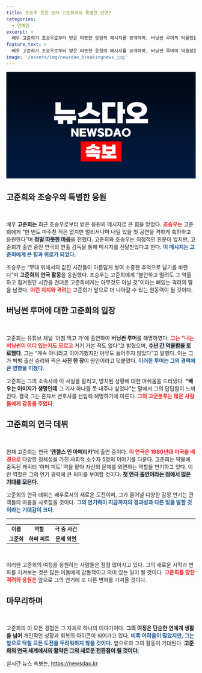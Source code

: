 ```yaml
---
title: 조승우 응원 문자 고준희와의 특별한 인연?
categories:
  - 연예인
excerpt: >
  배우 고준희가 조승우로부터 받은 따뜻한 응원의 메시지를 공개하며, 버닝썬 루머의 억울함을 털어놓았다. 첫 연극 데뷔를 앞둔 그녀의 강한 의지와 고난을 이겨내려는 모습이 감동을 주고 있다.
feature_text: >
  배우 고준희가 조승우로부터 받은 따뜻한 응원의 메시지를 공개하며, 버닝썬 루머의 억울함을 털어놓았다. 첫 연극 데뷔를 앞둔 그녀의 강한 의지와 고난을 이겨내려는 모습이 감동을 주고 있다.
image: '/assets/img/newsdao_breakingnews.jpg'
---
```


<p><img src="/assets/img/newsdao_breakingnews.jpg" alt="koreaapp 속보" /></p>

<h2 data-ke-size="size26">고준희와 조승우의 특별한 응원</h2>

<p data-ke-size="size16">&nbsp;</p>

<p>배우 <b>고준희는</b> 최근 조승우로부터 받은 응원의 메시지로 큰 힘을 얻었다. <b><span style="color: #ee2323;">조승우는</span></b> 고준희에게 “한 번도 마주친 적은 없지만 멀리서나마 내일 있을 첫 공연을 격하게 축하하고 응원한다”며 <b><span style="background-color: #21538527;">정말 따뜻한 마음</span></b>을 전했다. 고준희와 조승우는 직접적인 친분이 없지만, 고준희가 출연 중인 연극의 연출 감독을 통해 메시지를 전달받았다고 한다. <b><span style="color: #1a5490;">이 메시지는 고준희에게 큰 힘과 위로가 되었다.</span></b></p>

<p>조승우는 “무대 위에서의 값진 시간들이 아름답게 쌓여 소중한 추억으로 남기를 바란다”며 <b>고준희의 연극 활동</b>을 응원했다. 조승우는 고준희에게 “불안하고 떨려도 그 억울하고 힘겨웠던 시간을 견뎌온 고준희에게는 아무것도 아닐 것”이라는 뼈있는 격려의 말을 남겼다. <b><span style="color: #ee2323;">이런 지지와 격려는</span></b> 고준희가 앞으로 더 나아갈 수 있는 원동력이 될 것이다. </p>

<h2 data-ke-size="size26">버닝썬 루머에 대한 고준희의 입장</h2>

<p data-ke-size="size16">&nbsp;</p>

<p>고준희는 유튜브 채널 ‘아침 먹고 가’에 출연하여 <b>버닝썬 루머</b>를 해명하였다. <b><span style="color: #ee2323;">그는 “나는 버닝썬이 어디 있는지도 모르고</span></b> 거기 가본 적도 없다”고 밝혔으며, <b><span style="background-color: #21538527;">수년 간 억울함을 토로했다</span></b>. 그는 “계속 아니라고 이야기했지만 아무도 들어주지 않았다”고 말했다. 이는 그가 빅뱅 출신 승리와 찍은 <b>사진 한 장</b>이 원인이라고 덧붙였다. <b><span style="color: #1a5490;">이러한 루머는 그의 경력에 큰 영향을 미쳤다.</span></b> </p>

<p>고준희는 그의 소속사에 이 사실을 알리고, 방치된 상황에 대한 아쉬움을 드러냈다. <b>“배우는 이미지가 생명인데</b> 그 기사 하나를 못 내주나 싶었다”는 말에서 그의 답답함이 느껴진다. 결국 그는 혼자서 변호사를 선임해 해명하기에 이른다. <b><span style="color: #ee2323;">그의 고군분투는 많은 사람들에게 감동을 주었다</span></b>. </p>

<h2 data-ke-size="size26">고준희의 연극 데뷔</h2>

<p data-ke-size="size16">&nbsp;</p>

<p>현재 고준희는 연극 <b>‘엔젤스 인 아메리카’</b>에 출연 중이다. <b><span style="color: #ee2323;">이 연극은 1980년대 미국을 배경으로</span></b> 다양한 정체성을 가진 사회적 소수자 5명의 이야기를 다룬다. 고준희는 약물에 중독된 캐릭터 ‘하퍼 피트’ 역을 맡아 자신의 문제를 외면하는 역할을 연기하고 있다. 이런 역할은 그의 연기 경력에 큰 의미를 부여할 것이다. <b><span style="background-color: #21538527;">첫 연극 출연이라는 점에서 많은 기대를 모은다</span></b>. </p>

<p>고준희의 연극 데뷔는 배우로서의 새로운 도전이며, 그가 끌어낼 다양한 감정 연기는 관객들의 마음을 사로잡을 것이다. <b><span style="color: #1a5490;">그의 연기력이 지금까지의 경과성과 다른 빛을 발할 것이라는 기대감이 크다.</span></b> </p>

<hr>

<table style="width: 100%;">
  <tr>
    <td style="text-align: center; height: 17px;"><b>이름</b></td>
    <td style="text-align: center; height: 17px;"><b>역할</b></td>
    <td style="text-align: center; height: 17px;"><b>극 중 사건</b></td>
  </tr>
  <tr>
    <td style="text-align: center; height: 17px;"><b>고준희</b></td>
    <td style="text-align: center; height: 17px;"><b>하퍼 피트</b></td>
    <td style="text-align: center; height: 17px;"><b>문제 외면</b></td>
  </tr>
</table>

<p data-ke-size="size16">&nbsp;</p>

<p>이러한 고준희의 여정을 응원하는 사람들은 점점 많아지고 있다. 그의 새로운 시작과 변화를 지켜보는 것은 많은 이들에게 감동적이고 의미 있는 일이 될 것이다. <b><span style="color: #ee2323;">고준희를 향한 격려와 응원은</span></b> 앞으로 그의 연기에 또 다른 변화를 가져올 것이다. </p>

<h2 data-ke-size="size26">마무리하며</h2>

<p data-ke-size="size16">&nbsp;</p>

<p>고준희의 이 모든 경험은 그 자체로 하나의 이야기이다. <b>그의 여정은 단순한 연예계 생활을 넘어</b> 개인적인 성장과 회복의 아이콘이 되어가고 있다. <b><span style="color: #1a5490;">비록 어려움이 많았지만, 그는 앞으로 닥칠 모든 도전을 두려워하지 않을 것이다.</span></b> 앞으로의 그의 활동이 기대된다. <b><span style="background-color: #21538527;">고준희의 연극 세계에서의 활약은 그의 새로운 전환점이 될 것이다.</span></b></p>
실시간 뉴스 속보는, <a href="https://newsdao.kr" rel="dofollow">https://newsdao.kr</a>


